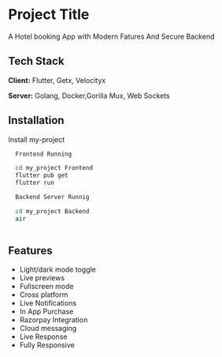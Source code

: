 
# Project Title

A Hotel booking App with Modern Fatures And Secure Backend 


## Tech Stack

**Client:** Flutter, Getx, Velocityx

**Server:** Golang, Docker,Gorilla Mux, Web Sockets


## Installation

Install my-project 



```bash
  Frontend Running 

  cd my_project Frontend
  flutter pub get
  flutter run 
```

```bash
  Backend Server Runnig 

  cd my_project Backend
  air 
  
```
    
## Features

- Light/dark mode toggle
- Live previews
- Fullscreen mode
- Cross platform
- Live Notifications
- In App Purchase 
- Razorpay Integration
- Cloud messaging
- Live Response
- Fully Responsive


